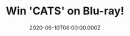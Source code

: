 ---
campaign-uuid: "c-b838eef6-b085-4997-9926-c011c8c03eae"
type: "Competition"
category: "Entertainment"
date: "2020-06-10T06:00:00.000Z"
end-date: "2020-08-10T23:59:00.000Z"
disable-form: false
is_promoted: true
has_entry_page: true
title: "Win 'CATS' on Blu-ray!"
competition-description: "<p>Oscar®-winning director Tom Hooper (The King’s Speech,\
  \ Les Misérables, The Danish Girl) transforms Andrew Lloyd Webber’s record-shattering\
  \ stage musical into a breakthrough cinematic event. Yes, we are talking about the\
  \ sensational CATS. We are giving away a copy on Blu-ray to one lucky member.</p>\n\
  <p>Click below and it could be yours!</p>\n"
hero-header: "Win 'CATS' on Blu-ray!"
terms-confirmation: "N/A"
banner-img: "https://assets.expresslyapp.com/asset-05404235-348c-48b2-b78e-3fc12b684d24.jpg"
logo-left-href: "http://club.expressly.io"
logo-left-image: "https://assets.expresslyapp.com/asset-2dd1d455-5523-4c40-81d9-52079c5624e4.jpg"
logo-left-title: "Expressly club"
bg-image-hero: "https://assets.expresslyapp.com/asset-f2806a95-dbce-4d04-bba0-318243af2c31.jpg"
bg-image-first: "https://assets.expresslyapp.com/asset-37dde1b3-3e0a-4219-b88d-17ebcb214e29.jpg"
section1-content: "<p>Featuring Lloyd Webber’s iconic music and a world-class cast\
  \ of dancers under the guidance of Tony-winning choreographer Andy Blankenbuehler\
  \ (Hamilton, In the Heights), the film reimagines the musical for a new generation\
  \ with spectacular production design, state-of-the-art technology, and dance styles\
  \ ranging from classical ballet to contemporary, hip-hop to jazz, street dance to\
  \ tap.</p>\n<p>Cats stars James Corden, Judi Dench, Jason Derulo, Idris Elba, Jennifer\
  \ Hudson, Ian McKellen, Taylor Swift, Rebel Wilson and introduces Royal Ballet principal\
  \ dancer Francesca Hayward in her feature film debut.</p>\n"
entry-title: "Win 'CATS' on Blu-ray!"
entry-content: "<p>Enter the draw to win 'CATS' on Blu-ray by completing the form\
  \ below before 23:59 on the 10th of August 2020.</p>\n"
has-winner: false
prize-description: "'CATS' on Blu-ray!"
special-conditions: "Multiple entries are allowed up to one every day."
country-restrictions:
- "GB"
---